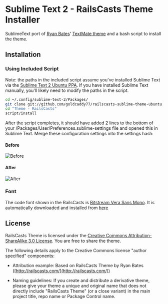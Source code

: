 # Sublime Text 2 - RailsCasts Theme Installer

SublimeText port of [Ryan Bates](http://railscasts.com/about)' [TextMate theme](http://media.railscasts.com/resources/textmate_theme.zip) and a bash script to install the theme.

## Installation

### Using Included Script
Note: the paths in the included script assume you've installed Sublime Text via the [Sublime Text 2 Ubuntu PPA](http://www.webupd8.org/2011/03/sublime-text-2-ubuntu-ppa.html).  If you have installed Sublime Text manually, you'll likely need to modify the paths in the script.

```sh
cd ~/.config/sublime-text-2/Packages/
git clone git://github.com/goldcaddy77/railscasts-sublime-theme-ubuntu.git "Theme - RailsCasts"
cd "Theme - RailsCasts"
script/install
```

After the script completes, it should have added 2 lines to the bottom of your /Packages/User/Preferences.sublime-settings file and opened this in Sublime Text.  Merge these configuration settings into the settings hash:

#### Before
![Before](http://i.imgur.com/zEc0npy.png "Before")

#### After
![After](http://i.imgur.com/E2GmvLW.png "After")

### Font

The code font shown in the RailsCasts is [Bitstream Vera Sans Mono](http://www-old.gnome.org/fonts/).  It is automatically downloaded and installed from [here](http://ftp.gnome.org/pub/GNOME/sources/ttf-bitstream-vera/1.10/ttf-bitstream-vera-1.10.tar.gz)

## License

RailsCasts Theme is licensed under the [Creative Commons Attribution-ShareAlike 3.0 License](http://creativecommons.org/licenses/by-sa/3.0/). You are free to share the theme.

The following details apply to the Creative Commons license "author specified" components:

* Attribution example: Based on RailsCasts Theme by Ryan Bates ([http://railscasts.com/](http://railscasts.com/))

* Naming guidelines: If you create and distribute a derivative theme, please give your theme a unique and original name that does not directly include "RailsCasts Theme" (or a close variant) in the main project title, repo name or Package Control name.